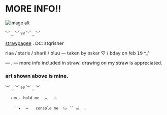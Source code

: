 # MORE INFO!! 
![image alt](https://github.com/loudshqrk/loudshqrk/blob/b0ecb083394275c761e198a0256abd8d0dd3d813/Untitled117_20250619155518.png) 

︶ ⏝ ︶ ୨୧ ︶ ⏝ ︶ 

[𝗌𝗍𝗋𝖺𝗐𝗉𝖺𝗀𝖾𝖾](https://bluuer4ever.straw.page)  .  𝖣𝖢: 𝗌𝗍𝗊𝗋𝗂𝗌𝗁𝖾𝗋
 
𝗋𝗂𝖺𝖺 / 𝗌𝗍𝖺𝗋𝗂𝗌 / 𝗌𝗁𝖺𝗋𝗂𝗂 / 𝖻𝗅𝗎𝗎
— 𝗍𝖺𝗄𝖾𝗇 𝖻𝗒 𝗈𝗌𝗄𝖺𝗋 ♡ / 𝖻𝖽𝖺𝗒 𝗈𝗇 𝖿𝖾𝖻 𝟣𝟫 ^_^

— . — 𝗆𝗈𝗋𝖾 𝗂𝗇𝖿𝗈 𝗂𝗇𝖼𝗅𝗎𝖽𝖾𝖽 𝗂𝗇 𝗌𝗍𝗋𝖺𝗐! 𝖽𝗋𝖺𝗐𝗂𝗇𝗀 𝗈𝗇 𝗆𝗒 𝗌𝗍𝗋𝖺𝗐 𝗂𝗌 𝖺𝗉𝗉𝗋𝖾𝖼𝗂𝖺𝗍𝖾𝖽. 

### art shown above is mine. 

︶ ⏝ ︶ ୨୧ ︶ ⏝ ︶

      ﹙💤﹚ hold me ⠀︵⠀⠀⊹⠀

        ﾟ ✦  ꕀ   console me ⠀꒰๑ ´` ๑꒱⠀ 𓂂  ⠀

